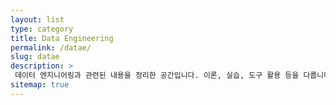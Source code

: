 ```yaml
---
layout: list
type: category
title: Data Engineering
permalink: /datae/
slug: datae
description: >
 데이터 엔지니어링과 관련된 내용을 정리한 공간입니다. 이론, 실습, 도구 활용 등을 다룹니다.
sitemap: true
---
```

